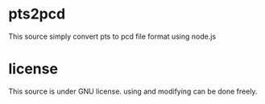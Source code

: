 # pts2pcd
This source simply convert pts to pcd file format using node.js

# license
This source is under GNU license. using and modifying can be done freely.
